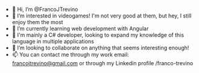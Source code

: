 - 👋 Hi, I’m @FrancoJTrevino
- 👀 I’m interested in videogames! I'm not very good at them, but hey, I still enjoy them the most
- 🌱 I’m currently learning web development with Angular
- 📖 I'm mainly a C# developer, looking to expand my knowledge of this language in multiple applications
- 💞️ I’m looking to collaborate on anything that seems interesting enough!
- 📫 You can contact me through my work email: francojtrevino@gmail.com or through my Linkedin profile /franco-trevino

<!---
FrancoJTrevino/FrancoJTrevino is a ✨ special ✨ repository because its `README.md` (this file) appears on your GitHub profile.
You can click the Preview link to take a look at your changes.
--->
